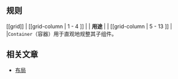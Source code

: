 ﻿## 规则

[[grid]]
| [[grid-column | 1 - 4 ]]
| | **用途**
|
| [[grid-column | 5 - 13 ]]
| |`Container`（容器）用于直观地规整其子组件。

## 相关文章

- [布局](/doc/docs/documentation/40-appearance/layout?styleguide-components-enabled=true&appearance-enabled=true)

